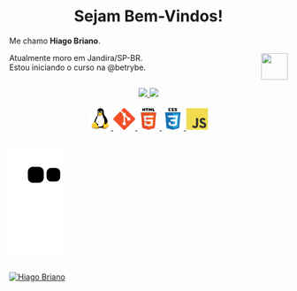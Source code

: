 <h1 align="center"> Sejam Bem-Vindos! </h1>

<p align="left" >
Me chamo <b> Hiago Briano</b>.
</p>
<a href="https://www.linkedin.com/in/hiago-briano/" target="_blank">
  <img align="right" src="https://i.ibb.co/Kx2GSrT/linkedin.png" width="48px" height="48px">
</a>
<p align="left" >
Atualmente moro em Jandira/SP-BR.<br />
Estou iniciando o curso na @betrybe</b>.
</p>
 
 ## 
 
 
  
  <div align="center">
  <a href="https://github.com/HiagoBriano">

  <img height="155em" src="https://github-readme-stats.vercel.app/api?username=hiagobriano&show_icons=true&&theme=graywhite&title_color=0000FF&include_all_commits=true&count_private=true&bg_color=C0C0C0&border_color=0000FF"/>

  <img height="155em" src="https://github-readme-stats.vercel.app/api/top-langs/?username=hiagobriano&layout=compact&langs_count=7&&theme=graywhite&title_color=0000FF&bg_color=C0C0C0&border_color=0000FF"/>

   
</div>
    <div align="center"><br>
    <img src="https://raw.githubusercontent.com/devicons/devicon/master/icons/linux/linux-original.svg" alt="linux" width="40" height="40" />
    <img src="https://raw.githubusercontent.com/devicons/devicon/master/icons/git/git-original.svg" alt="git" width="40" height="40"/> 
    <img src="https://raw.githubusercontent.com/devicons/devicon/master/icons/html5/html5-original-wordmark.svg" alt="html5" width="40" height="40"/> 
    <img src="https://raw.githubusercontent.com/devicons/devicon/master/icons/css3/css3-original-wordmark.svg" alt="css3" width="40" height="40"/> 
    <img src="https://raw.githubusercontent.com/devicons/devicon/master/icons/javascript/javascript-original.svg" alt="js" width="40" height="40"/> 
</div>

## 

  ![Snake animation](https://github.com/HiagoBriano/HiagoBriano/blob/output/github-contribution-grid-snake.svg)
  
## 
  
<p align="left"> <img src="https://komarev.com/ghpvc/?username=HiagoBriano" alt="Hiago Briano" /> </p>



